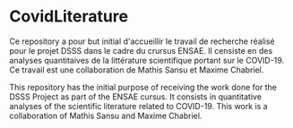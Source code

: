 # CovidLiterature
Ce repository a pour but initial d'accueillir le travail de recherche réalisé pour le projet DSSS dans le cadre du crursus ENSAE. Il censiste en des analyses quantitaives de la littérature scientifique portant sur le COVID-19. Ce travail est une collaboration de Mathis Sansu et Maxime Chabriel.


This repository has the initial purpose of receiving the work done for the DSSS Project as part of the ENSAE cursus. It consists in quantitative analyses of the scientific literature related to COVID-19. This work is a collaboration of Mathis Sansu and Maxime Chabriel.
